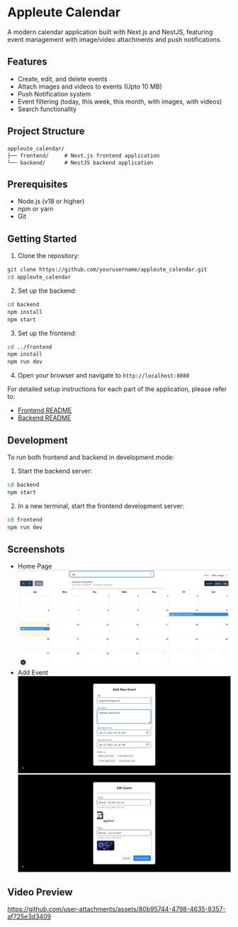 # Appleute Calendar

A modern calendar application built with Next.js and NestJS, featuring event management with image/video attachments and push notifications.

## Features

- Create, edit, and delete events
- Attach images and videos to events (Upto 10 MB)
- Push Notification system
- Event filtering (today, this week, this month, with images, with videos)
- Search functionality

## Project Structure

```
appleute_calendar/
├── frontend/     # Next.js frontend application
└── backend/      # NestJS backend application
```

## Prerequisites

- Node.js (v18 or higher)
- npm or yarn
- Git

## Getting Started

1. Clone the repository:

```bash
git clone https://github.com/yourusername/appleute_calendar.git
cd appleute_calendar
```

2. Set up the backend:

```bash
cd backend
npm install
npm start
```

3. Set up the frontend:

```bash
cd ../frontend
npm install
npm run dev
```

4. Open your browser and navigate to `http://localhost:8080`

For detailed setup instructions for each part of the application, please refer to:

- [Frontend README](./frontend/README.md)
- [Backend README](./backend/README.md)

## Development

To run both frontend and backend in development mode:

1. Start the backend server:

```bash
cd backend
npm start
```

2. In a new terminal, start the frontend development server:

```bash
cd frontend
npm run dev
```

## Screenshots

- Home Page
  ![1744528961535](image/README/1744528961535.png)
- Add Event![1744528565090](image/README/1744528565090.png)![1744529100687](image/README/1744529100687.png)

## Video Preview
https://github.com/user-attachments/assets/80b95744-4798-4635-8357-af725e3d3409




